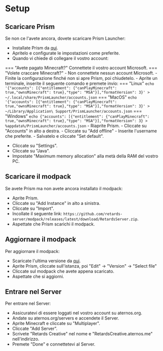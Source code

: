# **Setup**

## **Scaricare Prism**

Se non ce l'avete ancora, dovete scaricare Prism Launcher:

- Installate Prism da [qui](https://prismlauncher.org/download/).
- Apritelo e configurate le impostazioni come preferite.
- Quando vi chiede di collegare il vostro account:

=== "Avete pagato Minecraft?"
    Connettete il vostro account Microsoft.
=== "Volete craccare Minecraft?"
    - Non connettete nessun account Microsoft.
    - Finite la configurazione finché non si apre Prism, poi chiudetelo.
    - Aprite un terminale, inserite il seguente comando e premete invio:
    === "Linux"
        `echo '{"accounts": [{"entitlement": {"canPlayMinecraft": true,"ownsMinecraft": true},"type": "MSA"}],"formatVersion": 3}' > ~/.local/share/PrismLauncher/accounts.json`
    === "MacOS"
        `echo '{"accounts": [{"entitlement": {"canPlayMinecraft": true,"ownsMinecraft": true},"type": "MSA"}],"formatVersion": 3}' > ~/Library/Application\ Support/PrismLauncher/accounts.json`
    === "Windows"
        `echo {"accounts": [{"entitlement": {"canPlayMinecraft": true,"ownsMinecraft": true},"type": "MSA"}],"formatVersion": 3} > %appdata%/PrismLauncher/accounts.json`
    - Riaprite Prism.
    - Cliccate su "Accounts" in alto a destra.
    - Cliccate su "Add offline"
    - Inserite l'username che preferite.
    - Salvatelo e cliccate "Set default".

- Cliccate su "Settings".
- Cliccate su "Java".
- Impostate "Maximum memory allocation" alla metà della RAM del vostro PC.

## **Scaricare il modpack**

Se avete Prism ma non avete ancora installato il modpack:

- Aprite Prism.
- Cliccate su "Add Instance" in alto a sinistra.
- Cliccate su "Import".
- Incollate il seguente link: `https://github.com/retards-server/modpack/releases/latest/download/RetardsServer.zip`.
- Aspettate che Prism scarichi il modpack.

## Aggiornare il modpack

Per aggiornare il modpack:

- Scaricate l'ultima versione da [qui](https://github.com/retards-server/RetardsServer/releases/latest/download/RetardsServer.zip).
- Aprite Prism, cliccate sull'istanza, poi "Edit" -> "Version" -> "Select file"
- Cliccate sul modpack che avete appena scaricato.
- Aspettate che si aggiorni.

## Entrare nel Server

Per entrare nel Server:

- Assicuratevi di essere loggati nel vostro account su aternos.org.
- Andate su aternos.org/servers e accendete il Server.
- Aprite Minecraft e cliccate su "Multiplayer".
- Cliccate "Add Server".
- Scrivete "Retards Creative" nel nome e "RetardsCreative.aternos.me" nell'indirizzo.
- Premete "Done" e connettetevi al Server.
